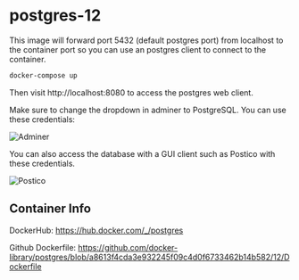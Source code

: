 # postgres-12

This image will forward port 5432 (default postgres port) from localhost
to the container port so you can use an postgres client to connect to the
container.

```sh
docker-compose up
```

Then visit http://localhost:8080 to access the postgres web client.

Make sure to change the dropdown in adminer to PostgreSQL. You can use these credentials:

![Adminer](https://user-images.githubusercontent.com/3826772/68314563-5df14f00-0084-11ea-81e7-2a3b63c44f41.png)


You can also access the database with a GUI client such as Postico with these credentials.

![Postico](https://user-images.githubusercontent.com/3826772/68314906-fa1b5600-0084-11ea-9c75-b8c552b3844f.png)

## Container Info

DockerHub:
https://hub.docker.com/_/postgres

Github Dockerfile:
https://github.com/docker-library/postgres/blob/a8613f4cda3e932245f09c4d0f6733462b14b582/12/Dockerfile
